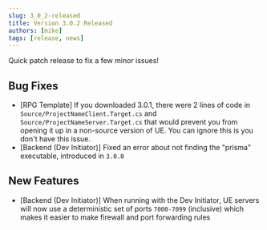 ```yaml
---
slug: 3_0_2-released
title: Version 3.0.2 Released
authors: [mike]
tags: [release, news]
---
```


Quick patch release to fix a few minor issues!

## Bug Fixes

- [RPG Template] If you downloaded 3.0.1, there were 2 lines of code in `Source/ProjectNameClient.Target.cs` and `Source/ProjectNameServer.Target.cs` that would prevent you from opening it up in a non-source version of UE. You can ignore this is you don't have this issue.
- [Backend (Dev Initiator)] Fixed an error about not finding the "prisma" executable, introduced in `3.0.0`

## New Features

- [Backend (Dev Initiator)] When running with the Dev Initiator, UE servers will now use a deterministic set of ports `7000-7099` (inclusive) which makes it easier to make firewall and port forwarding rules

